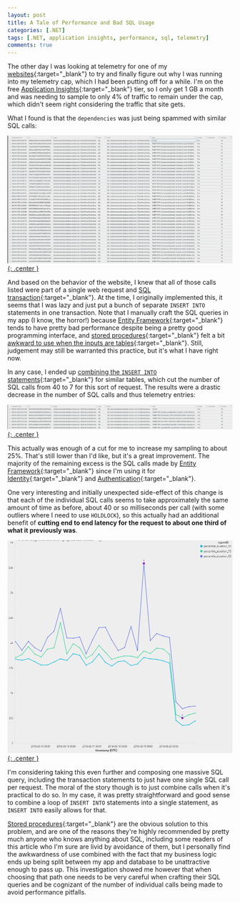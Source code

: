 ```yaml
---
layout: post
title: A Tale of Performance and Bad SQL Usage
categories: [.NET]
tags: [.NET, application insights, performance, sql, telemetry]
comments: true
---
```

The other day I was looking at telemetry for one of my [websites](https://clickerheroestracker.azurewebsites.net/){:target="_blank"} to try and finally figure out why I was running into my telemetry cap, which I had been putting off for a while. I'm on the free [Application Insights](https://azure.microsoft.com/en-us/services/application-insights/){:target="_blank"} tier, so I only get 1 GB a month and was needing to sample to only 4% of traffic to remain under the cap, which didn't seem right considering the traffic that site gets.

What I found is that the `dependencies` was just being spammed with similar SQL calls:

[![Similar SQL calls](/assets/SqlCalls.png){: .center }](/assets/SqlCalls.png)

And based on the behavior of the website, I knew that all of those calls listed were part of a single web request and [SQL transaction](https://docs.microsoft.com/en-us/sql/t-sql/language-elements/transactions-transact-sql){:target="_blank"}. At the time, I originally implemented this, it seems that I was lazy and just put a bunch of separate `INSERT INTO` statements in one transaction. Note that I manually craft the SQL queries in my app (I know, the horror!) because [Entity Framework](https://docs.microsoft.com/en-us/aspnet/entity-framework){:target="_blank"} tends to have pretty bad performance despite being a pretty good programming interface, and [stored procedures](https://docs.microsoft.com/en-us/sql/relational-databases/stored-procedures/stored-procedures-database-engine){:target="_blank"} felt a bit [awkward to use when the inputs are tables](https://docs.microsoft.com/en-us/sql/relational-databases/tables/use-table-valued-parameters-database-engine){:target="_blank"}. Still, judgement may still be warranted this practice, but it's what I have right now.

In any case, I ended up [combining the `INSERT INTO` statements](https://github.com/dfederm/ClickerHeroesTracker/commit/da320be6c60ab8422a54842fc3eac996e77ec1cb){:target="_blank"} for similar tables, which cut the number of SQL calls from 40 to 7 for this sort of request. The results were a drastic decrease in the number of SQL calls and thus telemetry entries:

[![SQL calls after](/assets/SqlCallsAfter.png){: .center }](/assets/SqlCallsAfter.png)

This actually was enough of a cut for me to increase my sampling to about 25%. That's still lower than I'd like, but it's a great improvement. The majority of the remaining excess is the SQL calls made by [Entity Framework](https://docs.microsoft.com/en-us/aspnet/entity-framework){:target="_blank"} since I'm using it for [Identity](https://docs.microsoft.com/en-us/aspnet/core/security/authentication/identity?tabs=visual-studio%2Caspnetcore2x){:target="_blank"} and [Authentication](https://github.com/openiddict/openiddict-core){:target="_blank"}.

One very interesting and initially unexpected side-effect of this change is that each of the individual SQL calls seems to take approximately the same amount of time as before, about 40 or so milliseconds per call (with some outliers where I need to use `HOLDLOCK`), so this actually had an additional benefit of **cutting end to end latency for the request to about one third of what it previously was**.

[![SQL latency](/assets/SqlLatency.png){: .center }](/assets/SqlLatency.png)

I'm considering taking this even further and composing one massive SQL query, including the transaction statements to just have one single SQL call per request. The moral of the story though is to just combine calls when it's practical to do so. In my case, it was pretty straightforward and good sense to combine a loop of `INSERT INTO` statements into a single statement, as `INSERT INTO` easily allows for that.

[Stored procedures](https://docs.microsoft.com/en-us/sql/relational-databases/stored-procedures/stored-procedures-database-engine){:target="_blank"} are the obvious solution to this problem, and are one of the reasons they're highly recommended by pretty much anyone who knows anything about SQL, including some readers of this article who I'm sure are livid by avoidance of them, but I personally find the awkwardness of use combined with the fact that my business logic ends up being split between my app and database to be unattractive enough to pass up. This investigation showed me however that when choosing that path one needs to be very careful when crafting their SQL queries and be cognizant of the number of individual calls being made to avoid performance pitfalls.

